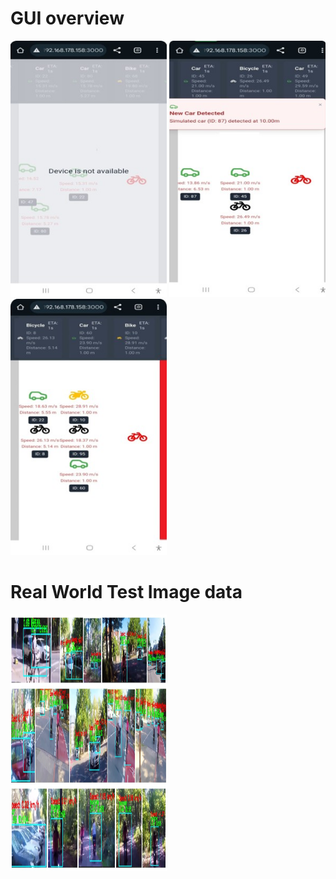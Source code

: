 
# GUI overview
<img src="https://github.com/boradj/RideSafe-Assist/blob/main/Images/UI1.jpg" width="250" height="410"> <img src="https://github.com/boradj/RideSafe-Assist/blob/main/Images/UI2.jpg" width="250" height="410"> <img src="https://github.com/boradj/RideSafe-Assist/blob/main/Images/UI3.jpg" width="250" height="410">

# Real World Test Image data

<img src="https://github.com/boradj/RideSafe-Assist/blob/main/Images/realworld.png" width="250" height="410">
